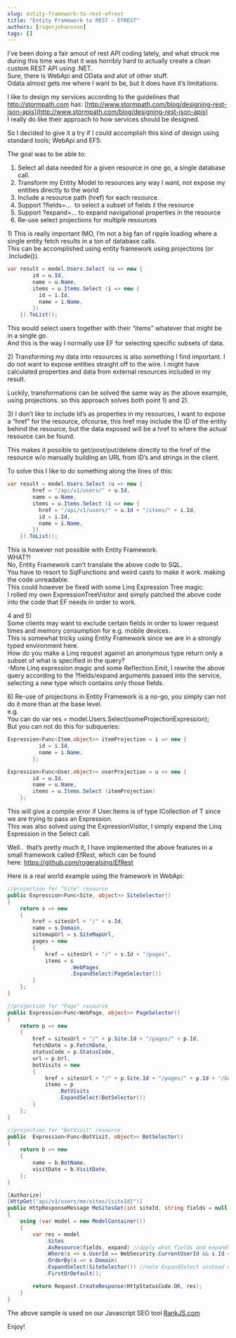 ```yaml
---
slug: entity-framework-to-rest-efrest
title: "Entity Framework to REST – EfREST"
authors: [rogerjohansson]
tags: []
---
```

I’ve been doing a fair amout of rest API coding lately, and what struck me during this time was that it was horribly hard to actually create a clean custom REST API using .NET.  
Sure, there is WebApi and OData and alot of other stuff.  
Odata almost gets me where I want to be, but it does have it’s limitations.

<!-- truncate -->

I like to design my services according to the guidelines that <a href="http://stormpath.com" rel="nofollow">http://stormpath.com</a> has: [http://www.stormpath.com/blog/designing-rest-json-apis](http://www.stormpath.com/blog/designing-rest-json-apis)  
I really do like their approach to how services should be designed.

So I decided to give it a try if I could accomplish this kind of design using standard tools; WebApi and EF5:

The goal was to be able to:

1.  Select all data needed for a given resource in one go, a single database call.
2.  Transform my Entity Model to resources any way I want, not expose my entities directly to the world
3.  Include a resource path (href) for each resource.
4.  <span>Support ?fields=…  to select a subset of fields il the resource</span>
5.  Support ?expand=… to expand navigational properties in the resource
6.  Re-use select projections for multiple resources

1\) This is really important IMO, I’m not a big fan of ripple loading where a single entity fetch results in a ton of database calls.  
This can be accomplished using entity framework using projections (or .Include()).

```csharp
var result = model.Users.Select (u => new {
        id = u.Id,
        name = u.Name,
        items = u.Items.Select (i => new {
          id = i.Id,
          name = i.Name,
        })
    }).ToList();
```

This would select users together with their “items” whatever that might be in a single go.  
And this is the way I normally use EF for selecting specific subsets of data.

2\) Transforming my data into resources is also something I find important. I do not want to expose entities straight off to the wire. I might have calculated properties and data from external resources included in my result.

Luckily, transformations can be solved the same way as the above example, using projections. so this approach solves both point 1) and 2).

3\) I don’t like to include Id’s as properties in my resources, I want to expose a “href” for the resource, ofcourse, this href may include the ID of the entity behind the resource, but the data exposed will be a href to where the actual resource can be found.

This makes it possible to get/post/put/delete directly to the href of the resource w/o manually building an URL from ID’s and strings in the client.

To solve this I like to do something along the lines of this:

```csharp
var result = model.Users.Select (u => new {
        href = "/api/v1/users/" + u.Id,
        name = u.Name,
        items = u.Items.Select (i => new {
          href = "/api/v1/users/" + u.Id + "/items/" + i.Id,
          id = i.Id,
          name = i.Name,
        })
    }).ToList();
```

This is however not possible with Entity Framework.  
WHAT?!  
No, Entity Framework can’t translate the above code to SQL.  
You have to resort to SqlFunctions and weird casts to make it work. making the code unreadable.  
This could however be fixed with some Linq Expression Tree magic.  
I rolled my own ExpressionTreeVisitor and simply patched the above code into the code that EF needs in order to work.

4 and 5)  
Some clients may want to exclude certain fields in order to lower request times and memory consumption for e.g. mobile devices.  
This is somewhat tricky using Entity Framework since we are in a strongly typed environment here.  
How do you make a Linq request against an anonymous type return only a subset of what is specified in the query?  
<span>-More Linq expression magic and some Reflection.Emit, I rewrite the above query according to the ?fields/expand arguments passed into the service, selecting a new type which contains only those fields.</span>

6\) Re-use of projections in Entity Framework is a no-go, you simply can not do it more than at the base level.  
e.g.  
You can do var res = model.Users.Select(someProjectionExpression);  
But you can not do this for subqueries:

```csharp
Expression<Func<Item,object>> itemProjection = i => new {
          id = i.Id,
          name = i.Name,
        };

Expression<Func<User,object>> userProjection = u => new {
        id = u.Id,
        name = u.Name,
        items = u.Items.Select (itemProjection)
    };
```

This will give a compile error if User.Items is of type ICollection of T since we are trying to pass an Expression.  
This was also solved using the ExpressionVisitor, I simply expand the Linq Expression in the Select call.

<span>Well..  that’s pretty much it, I have implemented the above features in a small framework called EfRest, which can be found here: </span><a href="https://github.com/rogeralsing/EfRest">https://github.com/rogeralsing/EfRest</a>

Here is a real world example using the framework in WebApi:

```csharp
//projection for "Site" resource
public Expression<Func<Site, object>> SiteSelector()
{
    return s => new
    {
        href = sitesUrl + "/" + s.Id,
        name = s.Domain,
        sitemapUrl = s.SiteMapUrl,
        pages = new
        {
            href = sitesUrl + "/" + s.Id + "/pages",
            items = s
                    .WebPages
                    .ExpandSelect(PageSelector())
        }
    };
}

//projection for "Page" resource
public Expression<Func<WebPage, object>> PageSelector()
{
    return p => new
    {
        href = sitesUrl + "/" + p.Site.Id + "/pages/" + p.Id,
        fetchDate = p.FetchDate,
        statusCode = p.StatusCode,
        url = p.Url,
        botVisits = new
        {
            href = sitesUrl + "/" + p.Site.Id + "/pages/" + p.Id + "/botvisits",
            items = p
                .BotVisits
                .ExpandSelect(BotSelector())
        }
    };
}

//projection for "BotVisit" resource
public  Expression<Func<BotVisit, object>> BotSelector()
{
    return b => new
    {
        name = b.BotName,
        visitDate = b.VisitDate,
    };
}

[Authorize]
[HttpGet("api/v1/users/me/sites/{siteId}")]
public HttpResponseMessage MeSitesGet(int siteId, string fields = null,string expand = null)
{
    using (var model = new ModelContainer())
    {
        var res = model
            .Sites
            .AsResource(fields, expand) //apply what fields and expands to include
            .Where(s => s.UserId == WebSecurity.CurrentUserId && s.Id == siteId)
            .OrderBy(s => s.Domain)
            .ExpandSelect(SiteSelector()) //note ExpandSelect instead of Select
            .FirstOrDefault();

        return Request.CreateResponse(HttpStatusCode.OK, res);
    }
}
```

The above sample is used on our Javascript SEO tool [RankJS.com](http://www.RankJS.com "SEO Enable your javascript site")

Enjoy!
